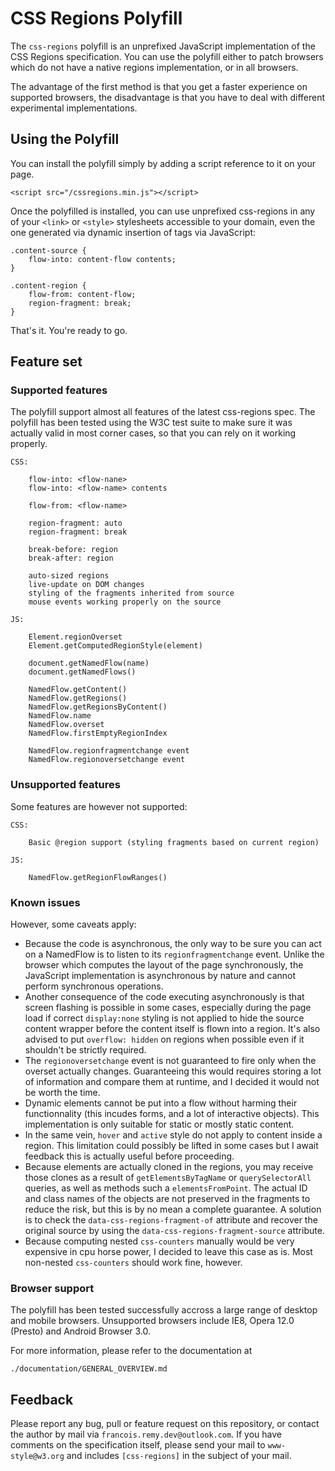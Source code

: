 CSS Regions Polyfill
======================

The `css-regions` polyfill is an unprefixed JavaScript implementation of the CSS Regions specification. You can use the polyfill either to patch browsers which do not have a native regions implementation, or in all browsers. 

The advantage of the first method is that you get a faster experience on supported browsers, the disadvantage is that you have to deal with different experimental implementations.

## Using the Polyfill
You can install the polyfill simply by adding a script reference to it on your page. 

    <script src="/cssregions.min.js"></script>

Once the polyfilled is installed, you can use unprefixed css-regions in any of your `<link>` or `<style>` stylesheets accessible to your domain, even the one generated via dynamic insertion of tags via JavaScript:

    .content-source {
        flow-into: content-flow contents;
    }
    
    .content-region {
    	flow-from: content-flow;
    	region-fragment: break;
    }

That's it. You're ready to go.

## Feature set

### Supported features

The polyfill support almost all features of the latest css-regions spec. The polyfill has been tested using the W3C test suite to make sure it was actually valid in most corner cases, so that you can rely on it working properly.

	CSS:
		
		flow-into: <flow-nane>
		flow-into: <flow-name> contents
		
		flow-from: <flow-name>
		
		region-fragment: auto
		region-fragment: break
		
		break-before: region
		break-after: region
		
		auto-sized regions
		live-update on DOM changes
		styling of the fragments inherited from source
		mouse events working properly on the source
		
	JS:
		
		Element.regionOverset
		Element.getComputedRegionStyle(element)
		
		document.getNamedFlow(name)
		document.getNamedFlows()	
			
		NamedFlow.getContent()	
		NamedFlow.getRegions()	
		NamedFlow.getRegionsByContent()	
		NamedFlow.name
		NamedFlow.overset
		NamedFlow.firstEmptyRegionIndex
		
		NamedFlow.regionfragmentchange event
		NamedFlow.regionoversetchange event	

### Unsupported features

Some features are however not supported:

	CSS:
		
		Basic @region support (styling fragments based on current region)
		
	JS:
		
		NamedFlow.getRegionFlowRanges()
		
### Known issues
However, some caveats apply:

- Because the code is asynchronous, the only way to be sure you can act on a NamedFlow is to listen to its `regionfragmentchange` event. Unlike the browser which computes the layout of the page synchronously, the JavaScript implementation is asynchronous by nature and cannot perform synchronous operations.
- Another consequence of the code executing asynchronously is that screen flashing is possible in some cases, especially during the page load if correct `display:none` styling is not applied to hide the source content wrapper before the content itself is flown into a region. It's also advised to put `overflow: hidden` on regions when possible even if it shouldn't be strictly required.
- The `regionoversetchange` event is not guaranteed to fire only when the overset actually changes. Guaranteeing this would requires storing a lot of information and compare them at runtime, and I decided it would not be worth the time.
- Dynamic elements cannot be put into a flow without harming their functionnality (this incudes forms, and a lot of interactive objects). This implementation is only suitable for static or mostly static content.
- In the same vein, `hover` and `active` style do not apply to content inside a region. This limitation could possibly be lifted in some cases but I await feedback this is actually useful before proceeding.
- Because elements are actually cloned in the regions, you may receive those clones as a result of `getElementsByTagName` or `querySelectorAll` queries, as well as methods such a `elementsFromPoint`. The actual ID and class names of the objects are not preserved in the fragments to reduce the risk, but this is by no mean a complete guarantee. A solution is to check the `data-css-regions-fragment-of` attribute and recover the original source by using the `data-css-regions-fragment-source` attribute.
- Because computing nested `css-counters` manually would be very expensive in cpu horse power, I decided to leave this case as is. Most non-nested `css-counters` should work fine, however.

### Browser support
The polyfill has been tested successfully accross a large range of desktop and mobile browsers. Unsupported browsers include IE8, Opera 12.0 (Presto) and Android Browser 3.0.

For more information, please refer to the documentation at

    ./documentation/GENERAL_OVERVIEW.md
    
## Feedback
Please report any bug, pull or feature request on this repository, or contact the author by mail via `francois.remy.dev@outlook.com`. If you have comments on the specification itself, please send your mail to `www-style@w3.org` and includes `[css-regions]` in the subject of your mail.
